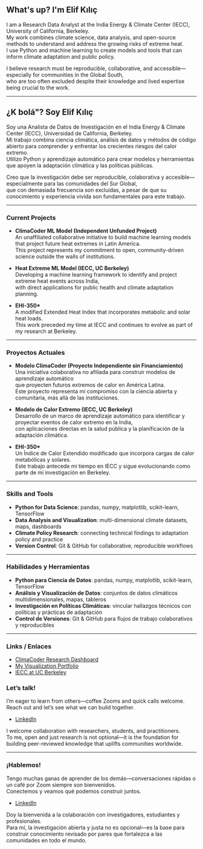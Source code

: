 ## What's up? I'm Elif Kılıç  

I am a Research Data Analyst at the India Energy & Climate Center (IECC), University of California, Berkeley.  
My work combines climate science, data analysis, and open-source methods to understand and address the growing risks of extreme heat.  
I use Python and machine learning to create models and tools that can inform climate adaptation and public policy.  

I believe research must be reproducible, collaborative, and accessible—especially for communities in the Global South,  
who are too often excluded despite their knowledge and lived expertise being crucial to the work.  

---

## ¿K bolá"? Soy Elif Kılıç  

Soy una Analista de Datos de Investigación en el India Energy & Climate Center (IECC), Universidad de California, Berkeley.  
Mi trabajo combina ciencia climática, análisis de datos y métodos de código abierto para comprender y enfrentar los crecientes riesgos del calor extremo.  
Utilizo Python y aprendizaje automático para crear modelos y herramientas que apoyen la adaptación climática y las políticas públicas.  

Creo que la investigación debe ser reproducible, colaborativa y accesible—especialmente para las comunidades del Sur Global,  
que con demasiada frecuencia son excluidas, a pesar de que su conocimiento y experiencia vivida son fundamentales para este trabajo.  

---

### Current Projects  

- **ClimaCoder ML Model (Independent Unfunded Project)**  
  An unaffiliated collaborative initiative to build machine learning models that project future heat extremes in Latin America.  
  This project represents my commitment to open, community-driven science outside the walls of institutions.  

- **Heat Extreme ML Model (IECC, UC Berkeley)**  
  Developing a machine learning framework to identify and project extreme heat events across India,  
  with direct applications for public health and climate adaptation planning.  

- **EHI-350\***  
  A modified Extended Heat Index that incorporates metabolic and solar heat loads.  
  This work preceded my time at IECC and continues to evolve as part of my research at Berkeley.  

---

### Proyectos Actuales  

- **Modelo ClimaCoder (Proyecto Independiente sin Financiamiento)**  
  Una iniciativa colaborativa no afiliada para construir modelos de aprendizaje automático  
  que proyecten futuros extremos de calor en América Latina.  
  Este proyecto representa mi compromiso con la ciencia abierta y comunitaria, más allá de las instituciones.  

- **Modelo de Calor Extremo (IECC, UC Berkeley)**  
  Desarrollo de un marco de aprendizaje automático para identificar y proyectar eventos de calor extremo en la India,  
  con aplicaciones directas en la salud pública y la planificación de la adaptación climática.  

- **EHI-350\***  
  Un Índice de Calor Extendido modificado que incorpora cargas de calor metabólicas y solares.  
  Este trabajo antecede mi tiempo en IECC y sigue evolucionando como parte de mi investigación en Berkeley.  

---

### Skills and Tools  

- **Python for Data Science**: pandas, numpy, matplotlib, scikit-learn, TensorFlow  
- **Data Analysis and Visualization**: multi-dimensional climate datasets, maps, dashboards  
- **Climate Policy Research**: connecting technical findings to adaptation policy and practice  
- **Version Control**: Git & GitHub for collaborative, reproducible workflows  

---

### Habilidades y Herramientas  

- **Python para Ciencia de Datos**: pandas, numpy, matplotlib, scikit-learn, TensorFlow  
- **Análisis y Visualización de Datos**: conjuntos de datos climáticos multidimensionales, mapas, tableros  
- **Investigación en Políticas Climáticas**: vincular hallazgos técnicos con políticas y prácticas de adaptación  
- **Control de Versiones**: Git & GitHub para flujos de trabajo colaborativos y reproducibles  

---

### Links / Enlaces  

- [ClimaCoder Research Dashboard](https://climacoder.com)  
- [My Visualization Portfolio](https://elifkilic.org)  
- [IECC at UC Berkeley](https://goldmanschool.berkeley.edu/iecc)  


### Let’s talk!  
I’m eager to learn from others—coffee Zooms and quick calls welcome.  
Reach out and let’s see what we can build together.  

- [LinkedIn]([https://www.linkedin.com/](https://www.linkedin.com/in/elifakilic/))  

I welcome collaboration with researchers, students, and practitioners.  
To me, open and just research is not optional—it is the foundation for building peer-reviewed knowledge that uplifts communities worldwide.  

---

### ¡Hablemos!  
Tengo muchas ganas de aprender de los demás—conversaciones rápidas o un café por Zoom siempre son bienvenidos.  
Conectemos y veamos qué podemos construir juntos.  

- [LinkedIn]([https://www.linkedin.com/](https://www.linkedin.com/in/elifakilic/))  

Doy la bienvenida a la colaboración con investigadores, estudiantes y profesionales.  
Para mí, la investigación abierta y justa no es opcional—es la base para construir conocimiento revisado por pares que fortalezca a las comunidades en todo el mundo.  
